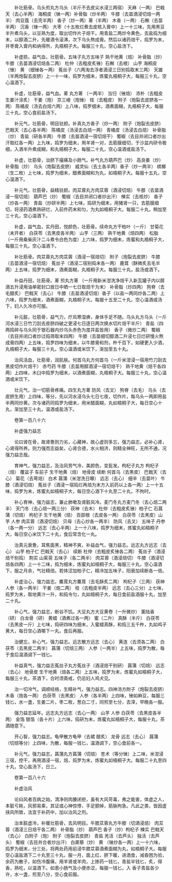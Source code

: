 <!-- { "loadSidebar": true } -->
　　补壮筋骨。乌头煎丸方乌头（半斤不去皮尖水浸三两宿） 天麻（一两） 巴戟天（去心半两） 海桐皮（锉一两）补骨脂（炒半两） 牛膝（去苗酒浸切焙一两半） 肉豆蔻（去壳半两） 香子（炒一两）萆（半两） 木香（一两） 石槲（去苗半两） 沉香（锉一两） 大枣（十五枚烂煮去皮核入膏中）上一十三味，先用黑豆半升煮乌头，以豆熟为度，取出切作片子焙干。用青盐二两炒令黄色，去盐捣为细末，以醇酒二升，先暖酒令滚沸，次下乌头熬成膏。然后以诸药焙干，捣罗为末，并枣膏入膏内和纳得所，丸梧桐子大。每服三十丸，空心盐汤下。

　　补虚损，益气血，壮筋骨。五味子丸方五味子 熟干地黄（焙） 补骨脂（炒） 牛膝（去苗酒浸切焙各二两） 杜仲（去粗皮炙锉）石槲（去根） 山芋 海桐皮（锉） 黄 （细锉各一两） 菟丝子（六两淘去浮者酒浸三日别捣取末三两） 天雄（半两炮裂去皮脐）上一十一味，捣罗为细末，炼蜜丸梧桐子大，每服三十丸，空心温酒下。

　　补虚，壮筋骨，益气血。萆 丸方萆 （一两半） 当归（锉焙） 浓朴（去粗皮生姜汁涂炙） 干姜（炮） 京三棱（炮锉） 桂（去粗皮） 附子（炮裂去皮脐各一两） 陈橘皮（汤去白焙六两）上八味，捣罗细末，酒煮面糊，丸梧桐子大，每服三十丸，空心食前盐汤下。

　　补元气，壮筋骨，明目驻颜。补真丸方香子（炒一两） 附子（炮裂去皮脐） 巴戟天（去心各半两） 陈橘皮（汤浸去白焙一两） 青橘皮（汤浸去白焙） 补骨脂（炒） 青盐（研各半两） 牛膝（去苗酒浸一宿切焙干） 蜀椒（去目并闭口者炒出汗取红各一两）上九味，捣罗为细末，用羊肾一对，去筋膜细切，于沙盆内研令极细，入酒半升煮成糊，和丸梧桐子大，每服二十丸，空心温酒或盐汤下。

　　补虚，壮筋骨，治脐下撮痛及小肠气。补气丸方葫芦巴（炒） 高良姜（炒） 补骨脂（炒） 乌头（炮裂去皮脐） 威灵仙（去土各半两）香子（炒一两半） 槟榔（生二枚）上七味，捣罗为细末，醋煮面糊和为丸，如梧桐子大。每服十五丸，空心温酒下。

　　补元气，壮筋骨，益精驻颜。肉苁蓉丸方肉苁蓉（酒浸切焙） 牛膝（去苗酒浸一宿切焙） 葫芦巴（炒） 蜀椒（去目并闭口者炒出汗） 楝实（去核炒） 香子（炒各一两） 青盐（炒研半两）上七味，捣研为细末，用猪肾一只，去筋膜细切，将浸药酒煮熟研烂，入前件药末和匀，为丸如梧桐子大。每服二十丸，稍加至三十丸，空心温酒下。

　　补虚，益气血，实丹田，悦颜色，壮筋骨。续命丸方干柏叶（一斤） 甘菊花（未开者） 白茯苓（去黑皮各半两） 山芋（三两） 熟干地黄（焙四两） 松脂（一斤用桑柴灰汁二斗煮令白色为度）上六味，捣罗为细末，炼蜜和丸梧桐子大，每服三十丸，空心温酒下。

　　补壮筋骨。肉苁蓉丸方肉苁蓉（酒浸一宿焙切） 附子（炮裂去皮脐） 牛膝（去苗酒浸一宿切焙） 菟丝子（酒浸二宿别捣末各一两） 鹿茸（酥微炙去毛半两）上五味，捣罗为细末，酒煮面糊，丸梧桐子大。每服三十丸，盐汤或酒下。

　　补益丹田，壮筋骨。萆 煎丸方萆 （一斤用新米泔洗净焙干入新瓦罐子内以醇酒五升浸用油单密封口放日中晒一七日取焙干为末） 补骨脂（炒四两） 狗脊（去毛醋炙） 巴戟天（去心） 牛膝（去苗酒浸切焙）香子（以盐一两同炒各二两）上六味，捣罗为细末，酒煮面糊，丸梧桐子大。每服十五至二十丸，空心温酒或汤下，妇人久冷亦可服。

　　补元脏，壮筋骨，益气力，疗风寒湿痹，身体手足不随。乌头丸方乌头（一斤河水浸三日竹刀刮去皮脐四破之更浸七日逐日两次换水切片焙干半斤） 青盐（四两捣碎与乌头同于银石器内炒乌头赤色为度并盐皆用） 香子（微炒二两） 蜀椒（去目并闭口者炒过捣筛取末四两） 牛膝（去苗细切醇酒二升浸七日烂研慢火熬成膏四两）上五味，捣罗四味为细末，以牛膝膏和剂，杵千百下，如硬更入少酒，丸梧桐子大，每服三十丸，空心温酒或米饮下，渐加至五十丸。

　　治风活血，壮筋骨，润肌肤。何首乌丸方何首乌（一斤米泔浸一宿用竹刀刮去黑皮切作片焙干） 赤芍药 牛膝（去苗用醇酒浸一宿切焙干） 熟干地黄（焙干各四两）上四味，木臼中捣罗为细末，以酒煮面糊，丸梧桐子大。每服三十丸，空心温酒或米饮下。

　　壮元气，治一切筋骨疼痛。四生丸方萆 防风（去叉） 狗脊（去毛） 乌头（去皮脐生用）上四味，等分，先以河水浸乌头七日七夜，切作片，每乌头一两即用盐半两同炒黄。次与诸药同捣罗为细末，用米醋面糊，丸如梧桐子大，每日空心十丸，渐加至三十丸，温酒或盐汤下。

　　卷第一百八十六

　　补虚强力益志

　　论曰肾在骨，故肾惫则力劣，心藏神，故心虚则多忘，强力益志，必补心肾，心肾得所养。则力强而志益矣，心肾合德，水火相济，则精全神旺，无所不通，况强力益志哉。

　　育神气，强力益志，及治风劳气冷，美颜色，变髭发。枸杞子丸方 枸杞子（焙） 覆盆子 车前子 生干地黄（焙） 地骨皮 续断 何首乌（去黑皮） 巴戟天（去心） 菊花（去萼焙） 白术 菖蒲（米泔洗日曝） 远志（去心） 细辛（去苗叶） 牛膝（酒浸切焙） 菟丝子（酒浸一宿捣烂再焙为末方入前药以上各一两）上一十五味，捣罗为末，炼蜜丸如梧桐子大，每日空心酒下十丸至二十丸，不拘时。

　　补心育神，强力益志，兼止肺嗽及肾脏风冷。麦门冬丸方麦门冬（去心焙二两半） 天门冬（去心焙一两三分） 茯神（去木） 杜仲（去粗皮炙锉）柏子仁 石菖蒲（切焙） 枸杞子 生干地黄（焙） 百部根（去皮各一两） 白茯苓（去黑皮）山芋 人参 肉苁蓉（酒浸切焙） 贝母（去心炒各一两半） 防风（去叉） 五味子 丹参（各一两一分） 远志（去心半两）上一十八味，捣罗为细末，炼蜜丸如梧桐子大，每日空心米饮下二十丸，食后常含化一丸。

　　治真元衰惫，耳焦面黑，精神不爽，补益血气，强力益志。远志丸方远志（去心） 山芋 柏子仁 巴戟天（去心） 续断 杜仲（去粗皮炙锉各二两） 菟丝子（酒浸焙干别捣） 荆实 山茱萸 五味子（各二两半） 肉苁蓉（酒浸焙切） 牛膝（酒浸切焙各四两）上一十二味，捣为细末，炼蜜丸如梧桐子大，每服三十丸，空心温酒下，服之月余，气壮精倍。若体涩加柏子仁，精冷加五味子，阳衰加续断各一倍。

　　补虚治心，强力益志。麋茸丸方麋茸（去毛酥炙二两） 枸杞子（三两） 茯神 人参（各一两半） 干姜（炮二两） 桂（去粗皮半两） 远志（去心三分）上七味，捣罗为末，取地黄汁一升，和捣令匀，丸如梧桐子大，每日食前盐酒服十丸，加至二十丸。

　　补心气，强力益志，断谷不饥。大豆丸方大豆黄卷（一升微炒） 薰陆香（研） 白龙骨（研） 黄蜡（酒煮过各一两） 蜜（二升） 真酥（半斤） 白茯苓（去黑皮一斤）上七味，捣研四味为细末，入蜜蜡真酥，和捣三五千杵，丸如鸡子黄大，每日空心酒嚼下一丸，食后再服。

　　治健忘，补心气，强力益志。远志散方远志（去心） 黄连（去须各二两） 白茯苓（去黑皮二两半） 菖蒲（切焙三两） 人参（一两半）上五味，捣罗为散，每于食后温酒调下一钱匕。

　　补益真气，强力益志菟丝子丸方菟丝子（酒浸焙干别研） 菖蒲（切焙） 远志（去心） 地骨皮 生干地黄（焙各二两）上五味，捣罗为末，炼蜜丸如梧桐子大，每服三十丸，茶酒下，合时须斋戒，仍忌妇人鸡犬见。

　　治一切冷气，调顺经络，生精补气，强力益志。四神汤方附子（炮裂去皮脐） 木香（炮各一两） 白茯苓（去黑皮） 人参（各半两）上四味，锉如麻豆，每服三钱匕，水一盏，生姜二片，枣二枚，葱白二寸，同煎至七分，去滓，早晚各一服。

　　强力益志延年。远志丸方远志（去心一两） 山芋 人参 白茯苓（去黑皮各半两） 金箔 银箔（各十片）上六味，捣研为末，炼蜜丸如梧桐子大，每服十丸，茶酒随意下。

　　开心智，强力益志。龟甲散方龟甲（去裙 醋炙） 龙骨 远志（去心） 菖蒲（切焙等分）上四味，为散，每服一钱匕，温酒调下，空心食前各一。

　　补元气，强力益志，菖蒲丸方菖蒲（切焙） 苍术（等分锉）上二味，米泔浸三宿，控干，再用酒浸一宿，焙，捣罗为末，炼蜜丸如梧桐子大。每服二十丸至四十丸，空心盐汤下，日三。

　　卷第一百八十六

　　补虚治风

　　论曰风者百病之始，清净则肉腠闭拒，虽有大风苛毒，弗之能害，体虚之人，本脏亏耗，风邪易乘，其证或心神惊悸，手足颤掉，筋脉拘急。凡此之类，皆因虚挟风所致，法宜于补药中，加以治风之剂。

　　治本脏虚冷，补暖壮筋骨，去风明目。牛膝苁蓉丸方牛膝（切酒浸焙） 肉苁蓉（酒浸三日焙干各二两） 补骨脂（炒） 葫芦巴 香子（炒）枸杞子 楝实 巴戟天（去心） 白附子（炮） 附子（炮裂去皮脐） 青盐 羌活（去芦头） 独活（去芦头） 蜀椒（去目并合者炒出汗） 白蒺藜（炒） 黄 （锉炒各一两）上一十六味，捣罗为细末，分三处，将两处药用前浸牛膝苁蓉酒煮面糊为丸，如梧桐子大。每服空心温盐酒下二十丸至三十丸，服一月，面上红，脐下暖，进酒食，减昏困为验，余药为散子，如伤冷腹痛，用羊肾或羊肉，上掺药一钱匕，青盐半钱匕，炙，得香，熟吃，以温酒下。如患小肠气及小便赤涩，每服一钱匕，入 香子青盐各少许，水一盏，煎至八分，空心食前服。

